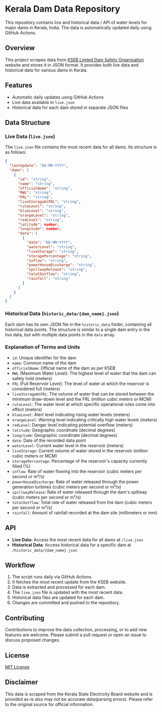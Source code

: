 # Kerala Dam Data Repository

This repository contains live and historical data / API of water levels for major dams in Kerala, India. The data is automatically updated daily using GitHub Actions.

## Overview

This project scrapes data from [KSEB Limted Dam Safety Organisation](https://dams.kseb.in/?page_id=45) website and stores it in JSON format. It provides both live data and historical data for various dams in Kerala.

## Features

- Automatic daily updates using GitHub Actions
- Live data available in `live.json`
- Historical data for each dam stored in separate JSON files

## Data Structure

### Live Data (`live.json`)

The `live.json` file contains the most recent data for all dams. Its structure is as follows:

```json
{
  "lastUpdate": "DD-MM-YYYY",
  "dams": [
    {
      "id": "string",
      "name": "string",
      "officialName": "string",
      "MWL": "string",
      "FRL": "string",
      "liveStorageAtFRL": "string",
      "ruleLevel": "string",
      "blueLevel": "string",
      "orangeLevel": "string",
      "redLevel": "string",
      "latitude": number,
      "longitude": number,
      "data": [
        {
          "date": "DD-MM-YYYY",
          "waterLevel": "string",
          "liveStorage": "string",
          "storagePercentage": "string",
          "inflow": "string",
          "powerHouseDischarge": "string",
          "spillwayRelease": "string",
          "totalOutflow": "string",
          "rainfall": "string"
        }
      ]
    }
  ]
}
```

### Historical Data (`historic_data/{dam_name}.json`)

Each dam has its own JSON file in the `historic_data` folder, containing all historical data points. The structure is similar to a single dam entry in the live data, but with multiple data points in the `data` array.

### Explanation of Terms and Units

- `id`: Unique identifier for the dam
- `name`: Common name of the dam
- `officialName`: Official name of the dam as per KSEB
- `MWL` (Maximum Water Level): The highest level of water that the dam can safely hold (meters)
- `FRL` (Full Reservoir Level): The level of water at which the reservoir is considered full (meters)
- `liveStorageAtFRL`: The volume of water that can be stored between the minimum draw-down level and the FRL (million cubic meters or MCM)
- `ruleLevel`: The water level at which specific operational rules come into effect (meters)
- `blueLevel`: Alert level indicating rising water levels (meters)
- `orangeLevel`: Warning level indicating critically high water levels (meters)
- `redLevel`: Danger level indicating potential overflow (meters)
- `latitude`: Geographic coordinate (decimal degrees)
- `longitude`: Geographic coordinate (decimal degrees)
- `date`: Date of the recorded data point
- `waterLevel`: Current water level in the reservoir (meters)
- `liveStorage`: Current volume of water stored in the reservoir (million cubic meters or MCM)
- `storagePercentage`: Percentage of the reservoir's capacity currently filled (%)
- `inflow`: Rate of water flowing into the reservoir (cubic meters per second or m³/s)
- `powerHouseDischarge`: Rate of water released through the power generation turbines (cubic meters per second or m³/s)
- `spillwayRelease`: Rate of water released through the dam's spillway (cubic meters per second or m³/s)
- `totalOutflow`: Total rate of water released from the dam (cubic meters per second or m³/s)
- `rainfall`: Amount of rainfall recorded at the dam site (millimeters or mm)


## API

- **Live Data**: Access the most recent data for all dams at `/live.json`
- **Historical Data**: Access historical data for a specific dam at `/historic_data/{dam_name}.json`

## Workflow

1. The script runs daily via GitHub Actions.
2. It fetches the most recent update from the KSEB website.
3. Data is extracted and processed for each dam.
4. The `live.json` file is updated with the most recent data.
5. Historical data files are updated for each dam.
6. Changes are committed and pushed to the repository.

## Contributing

Contributions to improve the data collection, processing, or to add new features are welcome. Please submit a pull request or open an issue to discuss proposed changes.

## License

[MIT License](LICENSE)

## Disclaimer

This data is scraped from the Kerala State Electricity Board website and is provided as-is also may not be accurate data(parsing errors). Please refer to the original source for official information.
